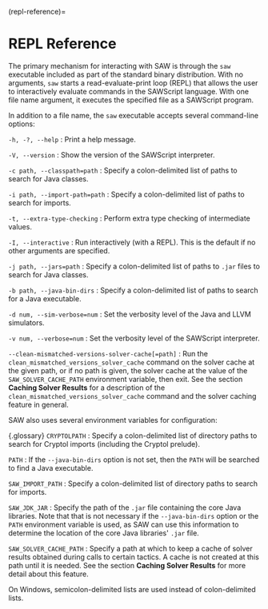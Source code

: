 (repl-reference)=
# REPL Reference

The primary mechanism for interacting with SAW is through the `saw`
executable included as part of the standard binary distribution. With no
arguments, `saw` starts a read-evaluate-print loop (REPL) that allows
the user to interactively evaluate commands in the SAWScript language.
With one file name argument, it executes the specified file as a SAWScript
program.

In addition to a file name, the `saw` executable accepts several
command-line options:

`-h, -?, --help`
: Print a help message.

`-V, --version`
: Show the version of the SAWScript interpreter.

`-c path, --classpath=path`
: Specify a colon-delimited list of paths to search for Java classes.

`-i path, --import-path=path`
: Specify a colon-delimited list of paths to search for imports.

`-t, --extra-type-checking`
: Perform extra type checking of intermediate values.

`-I, --interactive`
: Run interactively (with a REPL). This is the default if no other
  arguments are specified.

`-j path, --jars=path`
: Specify a colon-delimited list of paths to `.jar` files to search
  for Java classes.

`-b path, --java-bin-dirs`
: Specify a colon-delimited list of paths to search for a Java
  executable.

`-d num, --sim-verbose=num`
: Set the verbosity level of the Java and LLVM simulators.

`-v num, --verbose=num`
: Set the verbosity level of the SAWScript interpreter.

`--clean-mismatched-versions-solver-cache[=path]`
: Run the `clean_mismatched_versions_solver_cache` command on the solver
  cache at the given path, or if no path is given, the solver cache at the
  value of the `SAW_SOLVER_CACHE_PATH` environment variable, then exit. See
  the section **Caching Solver Results** for a description of the
  `clean_mismatched_versions_solver_cache` command and the solver caching
  feature in general.

SAW also uses several environment variables for configuration:

{.glossary}
`CRYPTOLPATH`
: Specify a colon-delimited list of directory paths to search for Cryptol
  imports (including the Cryptol prelude).

`PATH`
: If the `--java-bin-dirs` option is not set, then the `PATH` will be
  searched to find a Java executable.

`SAW_IMPORT_PATH`
: Specify a colon-delimited list of directory paths to search for imports.

`SAW_JDK_JAR`
: Specify the path of the `.jar` file containing the core Java
  libraries. Note that that is not necessary if the `--java-bin-dirs` option
  or the `PATH` environment variable is used, as SAW can use this information
  to determine the location of the core Java libraries' `.jar` file.

`SAW_SOLVER_CACHE_PATH`
: Specify a path at which to keep a cache of solver results obtained during
  calls to certain tactics. A cache is not created at this path until it is
  needed. See the section **Caching Solver Results** for more detail about this
  feature.

On Windows, semicolon-delimited lists are used instead of colon-delimited
lists.
